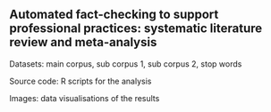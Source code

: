 ## Automated fact-checking to support professional practices: systematic literature review and meta-analysis

Datasets: main corpus, sub corpus 1, sub corpus 2, stop words

Source code: R scripts for the analysis

Images: data visualisations of the results
